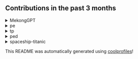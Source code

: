 
## Contributions in the past 3 months

<details>
<summary>MekongGPT</summary>

**Repository Name: MekongGPT**
- **add intermediate and error messages**: Added intermediate and error messages to the Zalo chatbot.
- **update project to use pinecone**: Updated the project to use Pinecone.
- **Add debugging for /querygpt**: Implemented debugging for the '/querygpt' endpoint.
- **integrate firebase**: Integrated Firebase into the project.
- **Fix the await bug**: Fixed a bug related to the 'await' functionality.
- **Fix server frozen and handle exception better**: Fixed issues related to the server freezing and improved exception handling.
- **Adjust the priority for the /zaloquery response**: Adjusted the priority for the response from the '/zaloquery' endpoint.
- **change authorisation**: Made changes to the authorization process.
- **Try the meta way**: Attempted a different approach.
- **Testing on render for index.html**: Performed testing on the rendering of the 'index.html' file.
- **change verifier route**: Updated the verifier route in the project.
- **add verifier**: Added a verifier.
- **add logging for access token**: Implemented logging for the access token.
- **update lockfile**: Updated the lockfile in the project.
- **upd**: Updated the project.
- **remove duplicated lines**: Removed duplicated lines of code.
- **Merge branch 'zalo-integration' of https://github.com/lshaoqin/MekongGPT into zalo-integration**: Merged the 'zalo-integration' branch into the main branch.
- **Get access token for sending zalo messages**: Obtained an access token for sending Zalo messages.
- **test: tweak API methods for Zalo integration**: Performed testing and made adjustments to the API methods for Zalo integration.
- **test api changes**: Tested and made changes to the API.
- **improve similarity score check and gpt prompt**: Improved the similarity score check and the GPT prompt.
- **reduce threshold for chunks**: Reduced the threshold for chunks in the project.
- **change queries to be generated by GPT**: Changed the queries to be generated by GPT.
- **change to use dotenv**: Switched to using `dotenv`.
- **implement follow-up question in the answer**: Implemented the functionality to include follow-up questions in the answers.
- **Merge branch 'zalo-integration' of https://github.com/lshaoqin/MekongGPT into zalo-integration**: Merged the 'zalo-integration' branch into the main branch.
</details>

<details>
<summary>pe</summary>

**Repository Name: pe**
- **Upload file**: 30 files were uploaded to the repository.
</details>

<details>
<summary>tp</summary>

**Repository Name: tp**
- **Merge pull request #32 from lshaoqin/feature/courses/#22**: Merged the changes made in the feature branch 'feature/courses/#22' to the main branch.
- **Merge pull request #31 from PohSayKeong/feature/availability/#18**: Merged the changes made in the feature branch 'feature/availability/#18' to the main branch.
- **Merge branch 'master' of github.com:PohSayKeong/tp into feature/availability/#18**: Merged the main branch with the feature branch 'feature/availability/#18', resolving conflicts along the way.
- **Merge pull request #30 from raynertjx/feature/rename-to-TA/#16-17-19**: Merged the changes made in the feature branch 'feature/rename-to-TA/#16-17-19' to the main branch.
- **Merge pull request #28 from lshaoqin/feature/courses/#22**: Merged the changes made in the feature branch 'feature/courses/#22' to the main branch.
- **Merge pull request #27 from itssisi/feature/update-telegram/#21**: Merged the changes made in the feature branch 'feature/update-telegram/#21' to the main branch.
- **Merge pull request #14 from LuoZYi/master**: Merged the changes made in the master branch 'master' to the main branch.
- **Merge pull request #23 from lshaoqin/docs/update-README/#3**: Merged the changes made in the feature branch 'docs/update-README/#3' to the main branch.
- **Merge pull request #9 from PohSayKeong/docs/update-dg/#6**: Merged the changes made in the feature branch 'docs/update-dg/#6' to the main branch.
- **Update testcases for mods**: Updated the testcases related to the modifications made in the mods feature.
- **Tokenize free time in EditCommandParser**: Implemented the tokenization of free time in the EditCommandParser.
- **Edit testcases for Person class**: Updated the testcases related to the modifications made in the Person class.
- **Add the ability to include TA's availability**: Added a new feature that allows the inclusion of Teaching Assistant's availability.
- **Update availability of TAs**: Updated the availability of Teaching Assistants.
- **Currently the professor does not know the TA's availability**: Added documentation clarifying that currently the professor does not have information on TA's availability.
- **Professor can add TA's availability by specifying when the TA is free during the day**: Added documentation providing instructions on how the professor can add TA's availability by specifying their free time during the day.
- **Change GUI commands to include teaching assistant**: Updated the GUI commands to include functionality related to Teaching Assistants.
- **Add feature to update and view the mods that TAs are teaching**: Added a new feature that allows the updating and viewing of the mods that Teaching Assistants are teaching.
- **Update user guide**: Updated the user guide with new information.
- **Replace address with Telegram handle**: Replaced the address field in the address book with a Telegram handle field.
- **Fix checkstyle in test files**: Fixed checkstyle errors in the test files.
- **Update Telegram handle test code**: Updated the test code related to the Telegram handle.
- **Update README.md**: Updated the README.md file with new information.
- **Update the UserGuide**: Updated the UserGuide document.
- **Fix incorrect CI badge and AB3 references**: Fixed incorrect CI badge and AB3 references in the documentation.
- **Update the DG with user stories, glossary, NFRs, use cases**: Updated the Design Guide with user stories, glossary, non-functional requirements, and use cases.
- **Remove references to AB3 from UG and DG**: Removed references to AB3 from the User Guide and Design Guide.
- **fix java CI badge path**: Fixed the path for the Java CI badge.
- **modify userGuide**: Modified the UserGuide document.
- **update UserGuide**: Updated the UserGuide document.
- **Clarify TA abbreviation**: Clarified the abbreviation 'TA' in the documentation.
</details>

<details>
<summary>ped</summary>

**Repository Name: ped**
- **Upload File**: Uploaded a file to the repository.
- **Upload File**: Uploaded a file to the repository.
- **Upload File**: Uploaded a file to the repository.
- **Upload File**: Uploaded a file to the repository.
- **Upload File**: Uploaded a file to the repository.
- **Upload File**: Uploaded a file to the repository.
- **Upload File**: Uploaded a file to the repository.
- **Upload File**: Uploaded a file to the repository.
- **Upload File**: Uploaded a file to the repository.
</details>

<details>
<summary>spaceship-titanic</summary>

**Repository Name: spaceship-titanic**
- **Update README.md**: The README.md file was updated.
- **Add files via upload**: Files were added to the repository via upload.
- **Created using Colaboratory**: The repository was created using Colaboratory.
- **Initial commit**: The initial commit was made to the repository.
</details>

This README was automatically generated using [coolprofiles](https://github.com/lshaoqin/coolprofiles)!
